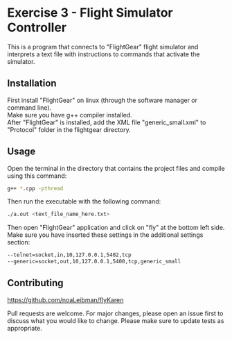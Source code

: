 # Exercise 3 - Flight Simulator Controller

This is a program that connects to "FlightGear" flight simulator and interprets a text file with instructions to commands that activate the simulator.

## Installation

First install "FlightGear" on linux (through the software manager or command line).  
Make sure you have g++ compiler installed.  
After "FlightGear" is installed, add the XML file "generic_small.xml" to "Protocol" folder in the flightgear directory.  

## Usage
Open the terminal in the directory that contains the project files and compile using this command:

```bash
g++ *.cpp -pthread
```
Then run the executable with the following command:
```bash
./a.out <text_file_name_here.txt>
```
Then open "FlightGear" application and click on "fly" at the bottom left side. Make sure you have inserted these settings in the additional settings section:
```bash
--telnet=socket,in,10,127.0.0.1,5402,tcp
--generic=socket,out,10,127.0.0.1,5400,tcp,generic_small
```


## Contributing
https://github.com/noaLeibman/flyKaren

Pull requests are welcome. For major changes, please open an issue first to discuss what you would like to change.
Please make sure to update tests as appropriate.

